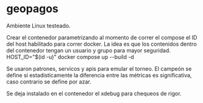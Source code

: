 # geopagos

Ambiente Linux testeado.

Crear el contenedor parametrizando al momento de correr el compose el ID del host habilitado para correr docker. 
La idea es que los contenidos dentro del contenedor tengan un usuario y grupo para mayor seguridad.
HOST_ID="$(id -u)" docker compose up --build -d

Se usaron patrones, servicos y apis para emular el torneo.
El campeón se define si estadisticamente la diferencia entre las métricas es significativa, caso contrario se define por azar. 

Se deja instalado en el contenedor el xdebug para chequeos de rigor.
